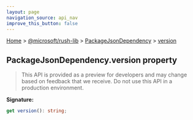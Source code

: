```yaml
---
layout: page
navigation_source: api_nav
improve_this_button: false
---
```



[Home](./index.md) &gt; [@microsoft/rush-lib](./rush-lib.md) &gt; [PackageJsonDependency](./rush-lib.packagejsondependency.md) &gt; [version](./rush-lib.packagejsondependency.version.md)

## PackageJsonDependency.version property

> This API is provided as a preview for developers and may change based on feedback that we receive. Do not use this API in a production environment.
>

<b>Signature:</b>

```typescript
get version(): string;
```
